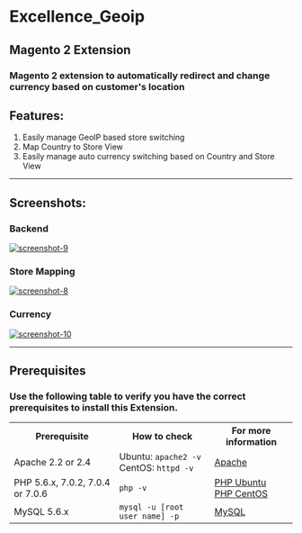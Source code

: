 # Excellence_Geoip 
## Magento 2 Extension

### Magento 2 extension to automatically redirect and change currency based on customer's location


## Features:
1. Easily manage GeoIP based store switching
2. Map Country to Store View
3. Easily manage auto currency switching based on Country and Store View

___________________________________________________________________________________________________

## Screenshots:


###  Backend
<a href="https://ibb.co/r0psK9m"><img src="https://i.ibb.co/2hMN0Jy/screenshot-9.png" alt="screenshot-9" border="0"></a><br />
### Store Mapping
<a href="https://ibb.co/Sw3Mw9p"><img src="https://i.ibb.co/b5KC58n/screenshot-8.png" alt="screenshot-8" border="0"></a>
### Currency 
<a href="https://ibb.co/hR2PqVW"><img src="https://i.ibb.co/WWBbTfy/screenshot-10.png" alt="screenshot-10" border="0"></a>

___________________________________________________________________________________________________
## Prerequisites

### Use the following table to verify you have the correct prerequisites to install this Extension.
<table>
	<tbody>
		<tr>
			<th>Prerequisite</th>
			<th>How to check</th>
			<th>For more information</th>
		</tr>
	<tr>
		<td>Apache 2.2 or 2.4</td>
		<td>Ubuntu: <code>apache2 -v</code><br>
		CentOS: <code>httpd -v</code></td>
		<td><a href="https://devdocs.magento.com/guides/v2.2/install-gde/prereq/apache.html">Apache</a></td>
	</tr>
	<tr>
		<td>PHP 5.6.x, 7.0.2, 7.0.4 or 7.0.6</td>
		<td><code>php -v</code></td>
		<td><a href="http://devdocs.magento.com/guides/v2.2/install-gde/prereq/php-ubuntu.html">PHP Ubuntu</a><br><a href="http://devdocs.magento.com/guides/v2.2/install-gde/prereq/php-centos.html">PHP CentOS</a></td>
	</tr>
	<tr><td>MySQL 5.6.x</td>
	<td><code>mysql -u [root user name] -p</code></td>
	<td><a href="http://devdocs.magento.com/guides/v2.2/install-gde/prereq/mysql.html">MySQL</a></td>
	</tr>
</tbody>
</table>


